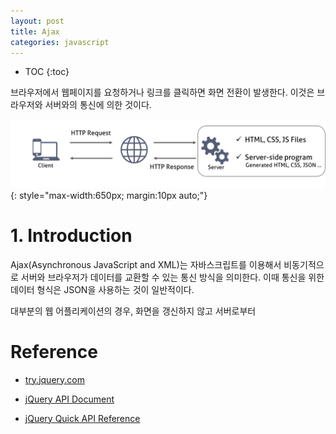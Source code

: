 ```yaml
---
layout: post
title: Ajax
categories: javascript
---
```


* TOC
{:toc}


브라우저에서 웹페이지를 요청하거나 링크를 클릭하면 화면 전환이 발생한다. 이것은 브라우저와 서버와의 통신에 의한 것이다.

![Request & Response](/img/req_res.png)  
{: style="max-width:650px; margin:10px auto;"}


# 1. Introduction

Ajax(Asynchronous JavaScript and XML)는 자바스크립트를 이용해서 비동기적으로 서버와 브라우저가 데이터를 교환할 수 있는 통신 방식을 의미한다. 이때 통신을 위한 데이터 형식은 JSON을 사용하는 것이 일반적이다.

대부분의 웹 어플리케이션의 경우, 화면을 갱신하지 않고 서버로부터



# Reference

* [try.jquery.com](http://try.jquery.com/)

* [jQuery API Document](http://api.jquery.com/)

* [jQuery Quick API Reference](https://oscarotero.com/jquery/)
